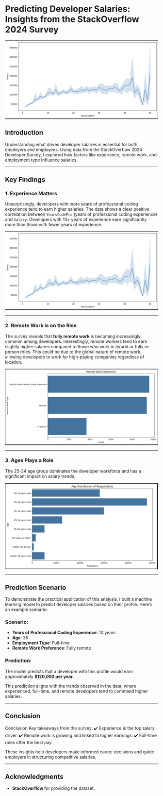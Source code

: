 # Predicting Developer Salaries: Insights from the StackOverflow 2024 Survey

![Developer Salary](images/developer_salary.png)

## Introduction
Understanding what drives developer salaries is essential for both employers and employees. Using data from the StackOverflow 2024 Developer Survey, I explored how factors like experience, remote work, and employment type influence salaries.

---

## Key Findings

### 1. Experience Matters
Unsurprisingly, developers with more years of professional coding experience tend to earn higher salaries. The data shows a clear positive correlation between `YearsCodePro` (years of professional coding experience) and `Salary`. Developers with 10+ years of experience earn significantly more than those with fewer years of experience.

![Salary vs Experience](images/developer_salary.png)

---

### 2. Remote Work is on the Rise
The survey reveals that **fully remote work** is becoming increasingly common among developers. Interestingly, remote workers tend to earn slightly higher salaries compared to those who work in hybrid or fully in-person roles. This could be due to the global nature of remote work, allowing developers to work for high-paying companies regardless of location.

![Remote Work Distribution](images/remote_work_distribution.png)

---

### 3. Ages Plays a Role
The 25-34 age group dominates the developer workforce and has a significant impact on salary trends.

![Employment Distribution](images/age_distribution.png)

---

## Prediction Scenario
To demonstrate the practical application of this analysis, I built a machine learning model to predict developer salaries based on their profile. Here’s an example scenario:

### Scenario:
- **Years of Professional Coding Experience**: 10 years
- **Age**: 35
- **Employment Type**: Full-time
- **Remote Work Preference**: Fully remote

### Prediction:
The model predicts that a developer with this profile would earn approximately **$120,000 per year**.

This prediction aligns with the trends observed in the data, where experienced, full-time, and remote developers tend to command higher salaries.

---

## Conclusion
Conclusion
Key takeaways from the survey:
✔️ Experience is the top salary driver.
✔️ Remote work is growing and linked to higher earnings.
✔️ Full-time roles offer the best pay.

These insights help developers make informed career decisions and guide employers in structuring competitive salaries.

---

## Acknowledgments
- **StackOverflow** for providing the dataset.